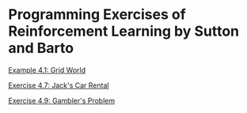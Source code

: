# Programming Exercises of Reinforcement Learning by Sutton and Barto

[Example 4.1: Grid World](example4.1/grid_world.py)

[Exercise 4.7: Jack's Car Rental](exercise4.7/jack_car_rental.cpp)

[Exercise 4.9: Gambler's Problem](exercise4.9/gambler_problem.py)


